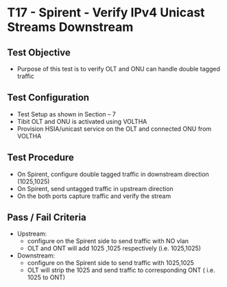 # T17 - Spirent - Verify IPv4 Unicast Streams Downstream

## Test Objective

* Purpose of this test is to verify OLT and ONU can handle double tagged traffic 

## Test Configuration

* Test Setup as shown in Section – 7
* Tibit OLT and ONU is activated using VOLTHA
* Provision HSIA/unicast service on the OLT and connected ONU from VOLTHA

## Test Procedure

* On Spirent, configure double tagged traffic in downstream direction (1025,1025)
* On Spirent, send untagged traffic in upstream direction 
* On the both ports capture traffic and verify the stream 

## Pass / Fail Criteria

* Upstream: 
    * configure on the Spirent side to send traffic with NO vlan 
    * OLT and ONT will add 1025 ,1025 respectively (i.e. 1025,1025)
* Downstream:
    * configure on the Spirent side to send traffic with 1025,1025
    * OLT will strip the 1025 and send traffic to corresponding ONT ( i.e. 1025 to ONT)

